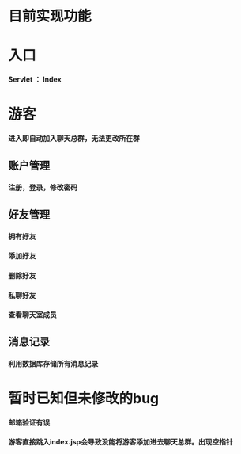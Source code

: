 # 目前实现功能
# 入口
#### Servlet ： Index

# 游客
#### 进入即自动加入聊天总群，无法更改所在群

## 账户管理
#### 注册，登录，修改密码

## 好友管理
#### 拥有好友
#### 添加好友
#### 删除好友
#### 私聊好友
#### 查看聊天室成员

## 消息记录
#### 利用数据库存储所有消息记录

# 暂时已知但未修改的bug
#### 邮箱验证有误
#### 游客直接跳入index.jsp会导致没能将游客添加进去聊天总群。出现空指针
